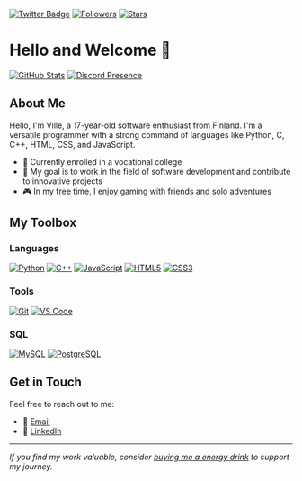 [![Twitter Badge](https://img.shields.io/badge/-Twitter-603fef?style=for-the-badge&labelColor=603fef&logo=twitter&logoColor=white&link=https://twitter.com/kum1na)](https://twitter.com/kum1na)
[![Followers](https://img.shields.io/github/followers/kumina-dev?style=for-the-badge&labelColor=603fef&color=603fef)](https://github.com/kumina-dev)
[![Stars](https://img.shields.io/github/stars/kumina-dev?style=for-the-badge&labelColor=603fef&color=603fef)](https://github.com/kumina-dev)

# Hello and Welcome 👋

[![GitHub Stats](https://github-readme-stats.vercel.app/api?username=kumina-dev&bg_color=603fef&title_color=f3f3f3&text_color=dddddd&show_icons=true&hide_border=true&border_radius=10&theme=radical)](https://github.com/kumina-dev)
[![Discord Presence](https://lanyard.cnrad.dev/api/961851861063827497?bg=603fef&borderRadius=10px&hideStatus=true&showDisplayName=true&hideTimestamp=true&idleMessage=404%20Not%20Found)](https://discord.com/users/961851861063827497)

## About Me

Hello, I'm Ville, a 17-year-old software enthusiast from Finland. I'm a versatile programmer with a strong command of languages like Python, C, C++, HTML, CSS, and JavaScript.

- 🌱 Currently enrolled in a vocational college
- 💼 My goal is to work in the field of software development and contribute to innovative projects
- 🎮 In my free time, I enjoy gaming with friends and solo adventures

## My Toolbox

### Languages

[![Python](https://img.shields.io/badge/Python-3776AB?style=for-the-badge&logo=python&logoColor=white)](https://www.python.org/)
[![C++](https://img.shields.io/badge/C++-00599C?style=for-the-badge&logo=c%2B%2B&logoColor=white)](https://en.wikipedia.org/wiki/C%2B%2B)
[![JavaScript](https://img.shields.io/badge/JavaScript-F7DF1E?style=for-the-badge&logo=javascript&logoColor=black)](https://developer.mozilla.org/en-US/docs/Web/JavaScript)
[![HTML5](https://img.shields.io/badge/HTML5-E34F26?style=for-the-badge&logo=html5&logoColor=white)](https://en.wikipedia.org/wiki/HTML5)
[![CSS3](https://img.shields.io/badge/CSS3-1572B6?style=for-the-badge&logo=css3&logoColor=white)](https://en.wikipedia.org/wiki/CSS)

### Tools

[![Git](https://img.shields.io/badge/Git-F05032?style=for-the-badge&logo=git&logoColor=white)](https://git-scm.com/)
[![VS Code](https://img.shields.io/badge/VS%20Code-007ACC?style=for-the-badge&logo=visual-studio-code&logoColor=white)](https://code.visualstudio.com/)

### SQL

[![MySQL](https://img.shields.io/badge/MySQL-003545?style=for-the-badge&logo=mysql&logoColor=white)](https://www.mysql.com/)
[![PostgreSQL](https://img.shields.io/badge/PostgreSQL-336791?style=for-the-badge&logo=postgresql&logoColor=white)](https://www.postgresql.org/)

## Get in Touch

Feel free to reach out to me:

- 📧 [Email](mailto:ville@kumina.dev)
- 💬 [LinkedIn](https://www.linkedin.com/in/kumina.dev/)

---

*If you find my work valuable, consider [buying me a energy drink](https://ko-fi.com/kumina) to support my journey.*
